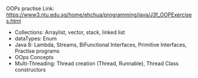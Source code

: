 OOPs practise Link: https://www3.ntu.edu.sg/home/ehchua/programming/java/J3f_OOPExercises.html


- Collections: Arraylist, vector, stack, linked list
- dataTypes: Enum
- Java 8: Lambda, Streams, BiFunctional Interfaces, Primitive Interfaces, Practise programs
- OOps Concepts
- Multi-Threading: Thread creation (Thread, Runnable), Thread Class constructors